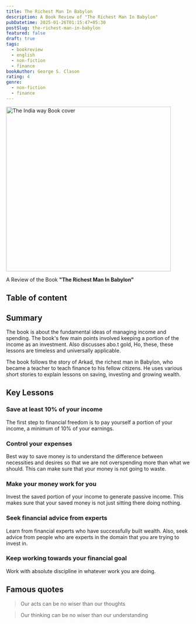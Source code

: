 ```yaml
---
title: The Richest Man In Babylon
description: A Book Review of "The Richest Man In Babylon"
pubDatetime: 2025-01-26T01:15:47+05:30
postSlug: the-richest-man-in-babylon
featured: false
draft: true
tags:
  - bookreview
  - english
  - non-fiction
  - finance
bookAuthor: George S. Clason
rating: 4
genre:
  - non-fiction
  - finance
---
```


<img src="https://images-na.ssl-images-amazon.com/images/S/compressed.photo.goodreads.com/books/1535865613i/41592121.jpg" style="height: 450px;" alt="The India way Book cover">

A Review of the Book **"The Richest Man In Babylon"**

## Table of content

## **Summary**

The book is about the fundamental ideas of managing income and spending.
The book's few main points involved keeping a portion of the income as an investment. Also discusses abo.t gold, Ho, these, these lessons are timeless and universally applicable.

The book follows the story of Arkad, the richest man in Babylon, who became a teacher to teach finance to his fellow citizens. He uses various short stories to explain lessons on saving, investing and growing wealth.

## Key Lessons

### Save at least 10% of your income

The first step to financial freedom is to pay yourself a portion of your income, a minimum of 10% of your earnings.

### Control your expenses

Best way to save money is to understand the difference between necessities and desires so that we are not overspending more than what we should. This can make sure that your money is not going to waste.

### Make your money work for you

Invest the saved portion of your income to generate passive income. This makes sure that your saved money is not just sitting there doing nothing.

### Seek financial advice from experts

Learn from financial experts who have successfully built wealth. Also, seek advice from people who are experts in the domain that you are trying to invest in.

### Keep working towards your financial goal

Work with absolute discipline in whatever work you are doing.

## Famous quotes

> Our acts can be no wiser than our thoughts

> Our thinking can be no wiser than our understanding
